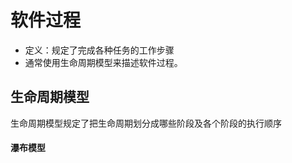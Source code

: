 # 软件过程
- 定义：规定了完成各种任务的工作步骤
- 通常使用生命周期模型来描述软件过程。
## 生命周期模型
生命周期模型规定了把生命周期划分成哪些阶段及各个阶段的执行顺序
#### 瀑布模型


